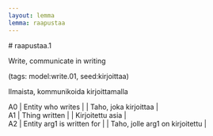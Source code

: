 ```yaml
---
layout: lemma
lemma: raapustaa
---
```


<div class="sense">
# <span class="sensename">raapustaa.1</span>

<span class="description">Write, communicate in writing</span>

(tags: model:write.01, seed:kirjoittaa)

<span class="description">Ilmaista, kommunikoida kirjoittamalla</span>

A0 | Entity who writes |   | Taho, joka kirjoittaa |  
A1 | Thing written |   | Kirjoitettu asia |  
A2 | Entity arg1 is written for |   | Taho, jolle arg1 on kirjoitettu |  

</div>

